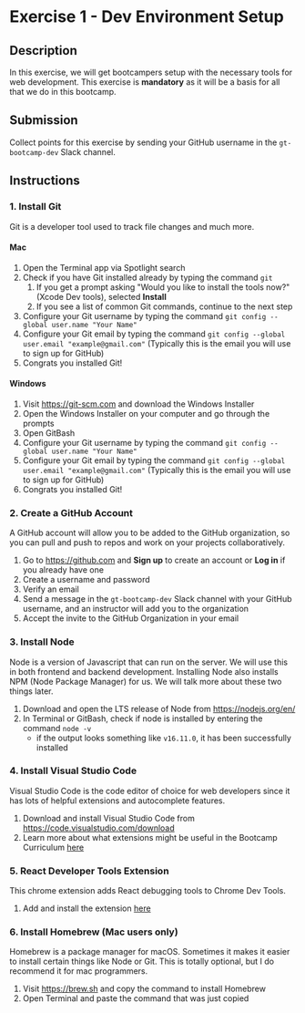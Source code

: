 # Exercise 1 - Dev Environment Setup

## Description
In this exercise, we will get bootcampers setup with the necessary tools for web development. This exercise is **mandatory** as it will be a basis for all that we do in this bootcamp. 

## Submission
Collect points for this exercise by sending your GitHub username in the `gt-bootcamp-dev` Slack channel. 

## Instructions

### 1. Install Git
Git is a developer tool used to track file changes and much more.
#### Mac
1. Open the Terminal app via Spotlight search
2. Check if you have Git installed already by typing the command `git` 
	1. If you get a prompt asking "Would you like to install the tools now?" (Xcode Dev tools), selected **Install**
	2. If you see a list of common Git commands, continue to the next step
3. Configure your Git username by typing the command `git config --global user.name "Your Name"`
4. Configure your Git email by typing the command `git config --global user.email "example@gmail.com"` (Typically this is the email you will use to sign up for GitHub)
5. Congrats you installed Git!

#### Windows
1. Visit https://git-scm.com and download the Windows Installer
2. Open the Windows Installer on your computer and go through the prompts
3. Open GitBash
4. Configure your Git username by typing the command `git config --global user.name "Your Name"`
5. Configure your Git email by typing the command `git config --global user.email "example@gmail.com"` (Typically this is the email you will use to sign up for GitHub)
6. Congrats you installed Git!

### 2. Create a GitHub Account
A GitHub account will allow you to be added to the GitHub organization, so you can pull and push to repos and work on your projects collaboratively.
1. Go to https://github.com and **Sign up** to create an account or **Log in** if you already have one
2. Create a username and password
3. Verify an email
4. Send a message in the `gt-bootcamp-dev` Slack channel with your GitHub username, and an instructor will add you to the organization
5. Accept the invite to the GitHub Organization in your email

### 3. Install Node
Node is a version of Javascript that can run on the server. We will use this in both frontend and backend development. Installing Node also installs NPM (Node Package Manager) for us. We will talk more about these two things later. 
1. Download and open the LTS release of Node from https://nodejs.org/en/
2. In Terminal or GitBash, check if node is installed by entering the command `node -v`
	- if the output looks something like `v16.11.0`, it has been successfully installed

### 4. Install Visual Studio Code
Visual Studio Code is the code editor of choice for web developers since it has lots of helpful extensions and autocomplete features. 
1. Download and install Visual Studio Code from https://code.visualstudio.com/download
2. Learn more about what extensions might be useful in the Bootcamp Curriculum [here](https://www.notion.so/gtbitsofgood/Intro-to-VSCode-2f85ca6802d54783b9fd0a9bf8370c83)

### 5. React Developer Tools Extension
This chrome extension adds React debugging tools to Chrome Dev Tools. 
1. Add and install the extension [here](https://chrome.google.com/webstore/detail/react-developer-tools/fmkadmapgofadopljbjfkapdkoienihi?hl=en) 
### 6. Install Homebrew (Mac users only)
Homebrew is a package manager for macOS. Sometimes it makes it easier to install certain things like Node or Git. This is totally optional, but I do recommend it for mac programmers. 
1. Visit https://brew.sh and copy the command to install Homebrew
2. Open Terminal and paste the command that was just copied
